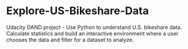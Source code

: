# Explore-US-Bikeshare-Data
Udacity DAND project - Use Python to understand U.S. bikeshare data.  Calculate statistics and build an interactive environment where a user chooses the data and filter for a dataset to analyze.

